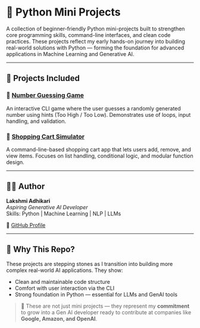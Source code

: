 # 🧠 Python Mini Projects

A collection of beginner-friendly Python mini-projects built to strengthen core programming skills, command-line interfaces, and clean code practices. These projects reflect my early hands-on journey into building real-world solutions with Python — forming the foundation for advanced applications in Machine Learning and Generative AI.

---

## 📁 Projects Included

### 🎯 [Number Guessing Game](https://github.com/lakshmi-adhikari-ai/Python_MiniProjects/tree/main/number-guessing-game)
An interactive CLI game where the user guesses a randomly generated number using hints (Too High / Too Low). Demonstrates use of loops, input handling, and validation.

### 🛒 [Shopping Cart Simulator](https://github.com/lakshmi-adhikari-ai/Python_MiniProjects/tree/main/shopping-cart-simulator)
A command-line-based shopping cart app that lets users add, remove, and view items. Focuses on list handling, conditional logic, and modular function design.

---

## 👩‍💻 Author

**Lakshmi Adhikari**  
_Aspiring Generative AI Developer_  
Skills: Python | Machine Learning | NLP | LLMs  

🔗 [GitHub Profile](https://github.com/lakshmi-adhikari-ai)

---

## 🏁 Why This Repo?

These projects are stepping stones as I transition into building more complex real-world AI applications. They show:
- Clean and maintainable code structure
- Comfort with user interaction via the CLI
- Strong foundation in Python — essential for LLMs and GenAI tools

> 🚀 These are not just mini projects — they represent my **commitment** to grow into a Gen AI developer ready to contribute at companies like **Google, Amazon, and OpenAI**.
